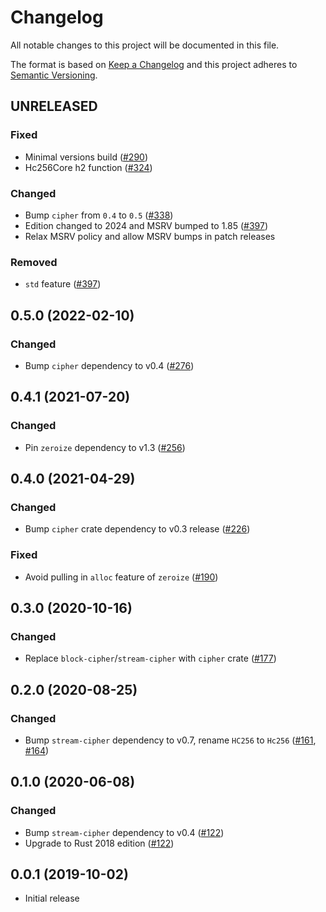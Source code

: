 # Changelog

All notable changes to this project will be documented in this file.

The format is based on [Keep a Changelog](https://keepachangelog.com/en/1.0.0/)
and this project adheres to [Semantic Versioning](https://semver.org/spec/v2.0.0.html).

## UNRELEASED
### Fixed
- Minimal versions build ([#290])
- Hc256Core h2 function ([#324])

### Changed
- Bump `cipher` from `0.4` to `0.5` ([#338])
- Edition changed to 2024 and MSRV bumped to 1.85 ([#397])
- Relax MSRV policy and allow MSRV bumps in patch releases

### Removed
- `std` feature ([#397])

[#290]: https://github.com/RustCrypto/stream-ciphers/pull/290
[#324]: https://github.com/RustCrypto/stream-ciphers/pull/324
[#338]: https://github.com/RustCrypto/stream-ciphers/pull/338
[#397]: https://github.com/RustCrypto/stream-ciphers/pull/397

## 0.5.0 (2022-02-10)
### Changed
- Bump `cipher` dependency to v0.4 ([#276])

[#276]: https://github.com/RustCrypto/stream-ciphers/pull/276

## 0.4.1 (2021-07-20)
### Changed
- Pin `zeroize` dependency to v1.3 ([#256])

[#256]: https://github.com/RustCrypto/stream-ciphers/pull/256

## 0.4.0 (2021-04-29)
### Changed
- Bump `cipher` crate dependency to v0.3 release ([#226])

### Fixed
- Avoid pulling in `alloc` feature of `zeroize` ([#190])

[#190]: https://github.com/RustCrypto/stream-ciphers/pull/190
[#226]: https://github.com/RustCrypto/stream-ciphers/pull/226

## 0.3.0 (2020-10-16)
### Changed
- Replace `block-cipher`/`stream-cipher` with `cipher` crate ([#177])

[#177]: https://github.com/RustCrypto/stream-ciphers/pull/177

## 0.2.0 (2020-08-25)
### Changed
- Bump `stream-cipher` dependency to v0.7, rename `HC256` to `Hc256` ([#161], [#164])

[#161]: https://github.com/RustCrypto/stream-ciphers/pull/161
[#164]: https://github.com/RustCrypto/stream-ciphers/pull/164

## 0.1.0 (2020-06-08)
### Changed
- Bump `stream-cipher` dependency to v0.4 ([#122])
- Upgrade to Rust 2018 edition ([#122])

[#122]: https://github.com/RustCrypto/stream-ciphers/pull/122

## 0.0.1 (2019-10-02)
- Initial release
